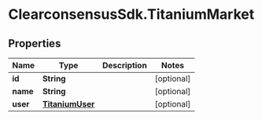 # ClearconsensusSdk.TitaniumMarket

## Properties

Name | Type | Description | Notes
------------ | ------------- | ------------- | -------------
**id** | **String** |  | [optional] 
**name** | **String** |  | [optional] 
**user** | [**TitaniumUser**](TitaniumUser.md) |  | [optional] 


